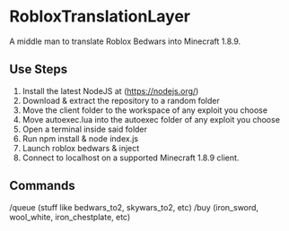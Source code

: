 # RobloxTranslationLayer
A middle man to translate Roblox Bedwars into Minecraft 1.8.9.

## Use Steps
1. Install the latest NodeJS at (https://nodejs.org/)
2. Download & extract the repository to a random folder
4. Move the client folder to the workspace of any exploit you choose
5. Move autoexec.lua into the autoexec folder of any exploit you choose
6. Open a terminal inside said folder
7. Run npm install & node index.js
8. Launch roblox bedwars & inject
9. Connect to localhost on a supported Minecraft 1.8.9 client.

## Commands
/queue (stuff like bedwars_to2, skywars_to2, etc)
/buy (iron_sword, wool_white, iron_chestplate, etc)

